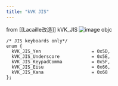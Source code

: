 ```yaml
---
title: "kVK JIS"
---
```


from [[Lacaille改造]]
kVK_JIS
![image](https://gyazo.com/177e100152315d6cf8cfb10cb72f80e8/thumb/1000)
objc

```
/* JIS keyboards only*/
enum {
  kVK_JIS_Yen                   = 0x5D,
  kVK_JIS_Underscore            = 0x5E,
  kVK_JIS_KeypadComma           = 0x5F,
  kVK_JIS_Eisu                  = 0x66,
  kVK_JIS_Kana                  = 0x68
};
```

